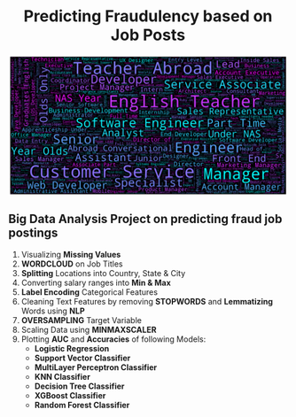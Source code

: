 <h1 align="center">Predicting Fraudulency based on Job Posts</h1>

<img align="center" src="output_8_2.png">

## Big Data Analysis Project on predicting fraud job postings

1. Visualizing **Missing Values**
2. **WORDCLOUD** on Job Titles
3. **Splitting** Locations into Country, State & City
4. Converting salary ranges into **Min & Max**
5. **Label Encoding** Categorical Features
6. Cleaning Text Features by removing **STOPWORDS** and **Lemmatizing** Words using **NLP**
7. **OVERSAMPLING** Target Variable
8. Scaling Data using **MINMAXSCALER**
9. Plotting **AUC** and **Accuracies** of following Models:
    * **Logistic Regression**
    * **Support Vector Classifier**
    * **MultiLayer Perceptron Classifier**
    * **KNN Classifier**
    * **Decision Tree Classifier**
    * **XGBoost Classifier**
    * **Random Forest Classifier**
